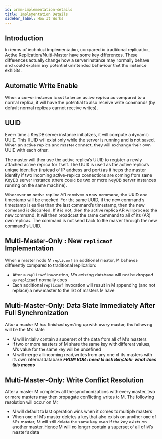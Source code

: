 ```yaml
---
id: armm-implementation-details
title: Implementation Details
sidebar_label: How It Works
---
```


## Introduction

In terms of technical implementation, compared to traditional replication, Active Replication/Multi-Master have some key differences. These differences actually change how a server instance may normally behave and could explain any potential unintended behaviour that the instance exhibits.

## Automatic Write Enable

When a server instance is set to be an active replica as compared to a normal replica, it will have the potential to also receive write commands (by default normal replicas cannot receive writes).

## UUID

Every time a KeyDB server instance initializes, it will compute a dynamic UUID. This UUID will exist only while the server is running and is not saved. When an active replica and master connect, they will exchange their own UUID with each other. 

The master will then use the active replica’s UUID to register a newly attached active replica for itself. The UUID is used as the active replica’s unique identifier (instead of IP address and port) as it helps the master identify if two incoming active-replica connections are coming from same KeyDB server instance (there could be two or more KeyDB server instances running on the same machine).

Whenever an active replica AR receives a new command, the UUID and timestamp will be checked. For the same UUID, if the new command’s timestamp is earlier than the last command’s timestamp, then the new command is discarded. If it is not, then the active replica AR will process the new command. It will then broadcast the same command to all of its (AR) own replicas. The command is not send back to the master through the new command's UUID.


## Multi-Master-Only : New `replicaof` Implementation 

When a master node M `replicaof` an additional master, M behaves differently compared to traditional replication:

- After a `replicaof` invocation, M’s existing database will not be dropped as `replicaof` normally does
- Each additional `replicaof` invocation will result in M appending (and not replace) a new master to the list of masters M have

## Multi-Master-Only: Data State Immediately After Full Synchronization 

After a master M has finished sync’ing up with every master, the following will be the M’s state:

- M will initially contain a superset of the data from all of M’s masters 
- If two or more masters of M share the same key with different values, M’s value for the same key will be undefined
- M will merge all incoming read/writes from any one of its masters with its own internal database ***FROM BOB : need to ask Ben/John what does this means***

## Multi-Master-Only: Write Conflict Resolution 

After a master M completes all the synchronizations with every master, two or more masters may then propagate conflicting writes to M. The following resolution will occur on M:

- M will default to last operation wins when it comes to multiple masters
- When one of M’s master deletes a key that also exists on another one of M's master, M will still delete the same key even if the key exists on another master.  Hence M will no longer contain a superset of all of M’s master’s data

